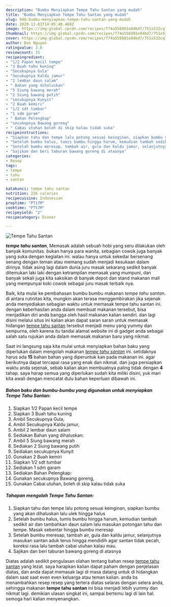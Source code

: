 ```yaml
---
description: "Bumbu Menyiapkan Tempe Tahu Santan yang mudah"
title: "Bumbu Menyiapkan Tempe Tahu Santan yang mudah"
slug: 940-bumbu-menyiapkan-tempe-tahu-santan-yang-mudah
date: 2020-12-01T14:05:40.460Z
image: https://img-global.cpcdn.com/recipes/f74a556981e84bd7/751x532cq70/tempe-tahu-santan-foto-resep-utama.jpg
thumbnail: https://img-global.cpcdn.com/recipes/f74a556981e84bd7/751x532cq70/tempe-tahu-santan-foto-resep-utama.jpg
cover: https://img-global.cpcdn.com/recipes/f74a556981e84bd7/751x532cq70/tempe-tahu-santan-foto-resep-utama.jpg
author: Don Nguyen
ratingvalue: 3.6
reviewcount: 15
recipeingredient:
- "1/2 Papan kecil tempe"
- "3 Buah tahu kuning"
- "Secukupnya Gula"
- "Secukupnya Kaldu jamur"
- "2 lembar daun salam"
- " Bahan yang dihaluskan"
- "5 Siung bawang merah"
- "2 Siung bawang putih"
- "secukupnya Kunyit"
- "2 Buah kemiri"
- "1/2 sdt tumbar"
- "1 sdm garam"
- " Bahan Pelengkap"
- "secukupnya Bawang goreng"
- " Cabai utuhan boleh di skip kalau tidak suka"
recipeinstructions:
- "Siapkan tahu dan tempe lalu potong sesuai keinginan, siapkan bumbu yang akan dihaluskan lalu ulek hingga halus"
- "Setelah bumbu halus, tumis bumbu hingga harum, kemudian tambah sedikit air dan tambahkan daun salam lalu masukan potongan tahu dan tempe. Masak sebentar hingga bumbu meresap"
- "Setelah bumbu meresap, tambah air, gula dan kaldu jamur, selanjutnya masukan santan aduk terus hingga mendidih agar santan tidak pecah, koreksi rasa lalu tambah cabai utuhan kalau mau."
- "Sajikan dan beri taburan bawang goreng di atasnya"
categories:
- Resep
tags:
- tempe
- tahu
- santan

katakunci: tempe tahu santan 
nutrition: 226 calories
recipecuisine: Indonesian
preptime: "PT17M"
cooktime: "PT57M"
recipeyield: "2"
recipecategory: Dinner

---
```



![Tempe Tahu Santan](https://img-global.cpcdn.com/recipes/f74a556981e84bd7/751x532cq70/tempe-tahu-santan-foto-resep-utama.jpg)

<b><i>tempe tahu santan</i></b>, Memasak adalah sebuah hobi yang seru dilakukan oleh banyak komunitas. bukan hanya para wanita, sebagian cowok juga banyak yang suka dengan kegiatan ini. walau hanya untuk sekedar bersenang senang dengan teman atau memang sudah menjadi kesukaan dalam dirinya. tidak asing lagi dalam dunia juru masak sekarang sedikit banyak ditemukan laki laki dengan ketrampilan memasak yang mumpuni, dan banyak sekali juga kita saksikan di banyak depot dan stand makanan mall yang mempunyai koki cowok sebagai juru masak terbaik nya.

Baik, kita mulai ke pembahasan bumbu bumbu makanan <i>tempe tahu santan</i>. di antara rutinitas kita, mungkin akan terasa menggembirakan jika sejenak anda menyediakan sebagian waktu untuk memasak tempe tahu santan ini. dengan keberhasilan anda dalam membuat makanan tersebut, bisa menjadikan diri anda bangga oleh hasil makanan kalian sendiri. dan lagi disini melalui situs ini kalian akan dapat saran saran untuk memasak hidangan <u>tempe tahu santan</u> tersebut menjadi menu yang yummy dan sempurna, oleh karena itu tandai alamat website ini di gadget anda sebagai salah satu rujukan anda dalam memasak makanan baru yang nikmat.




Saat ini langsung saja kita mulai untuk menyiapkan bahan baku yang diperlukan dalam mengolah makanan <u><i>tempe tahu santan</i></u> ini. setidaknya harus ada <b>15</b> bahan bahan yang diperuntuk kan pada makanan ini. agar berikutnya dapat tercapai rasa yang enak dan nikmat. dan juga persiapkan waktu anda sejenak, sebab kalian akan membuatnya paling tidak dengan <b>4</b> tahap. saya harap semua yang diperlukan sudah kita miliki disini, yuk mari kita awali dengan mencatat dulu bahan keperluan dibawah ini.

<!--inarticleads1-->

##### Bahan baku dan bumbu-bumbu yang digunakan untuk menyiapkan Tempe Tahu Santan:

1. Siapkan 1/2 Papan kecil tempe
1. Siapkan 3 Buah tahu kuning
1. Ambil Secukupnya Gula,
1. Ambil Secukupnya Kaldu jamur,
1. Ambil 2 lembar daun salam
1. Sediakan  Bahan yang dihaluskan:
1. Ambil 5 Siung bawang merah
1. Sediakan 2 Siung bawang putih
1. Sediakan secukupnya Kunyit
1. Gunakan 2 Buah kemiri
1. Siapkan 1/2 sdt tumbar
1. Sediakan 1 sdm garam
1. Sediakan  Bahan Pelengkap:
1. Gunakan secukupnya Bawang goreng,
1. Gunakan  Cabai utuhan, boleh di skip kalau tidak suka




<!--inarticleads2-->

##### Tahapan mengolah Tempe Tahu Santan:

1. Siapkan tahu dan tempe lalu potong sesuai keinginan, siapkan bumbu yang akan dihaluskan lalu ulek hingga halus
1. Setelah bumbu halus, tumis bumbu hingga harum, kemudian tambah sedikit air dan tambahkan daun salam lalu masukan potongan tahu dan tempe. Masak sebentar hingga bumbu meresap
1. Setelah bumbu meresap, tambah air, gula dan kaldu jamur, selanjutnya masukan santan aduk terus hingga mendidih agar santan tidak pecah, koreksi rasa lalu tambah cabai utuhan kalau mau.
1. Sajikan dan beri taburan bawang goreng di atasnya




Diatas adalah sedikit pengulasan olahan tentang bahan resep <u>tempe tahu santan</u> yang lezat. saya harapkan kalian dapat paham dengan penjelasan diatas, dan anda dapat memasak lagi di masa datang untuk di hidangkan dalam saat saat even even keluarga atau teman kalian. anda bs menambahkan resep resep yang tertera diatas selaras dengan selera anda, sehingga makanan <b>tempe tahu santan</b> ini bisa menjadi lebih yummy dan nikmat lagi. demikian ulasan singkat ini, sampai bertemu lagi di lain hal. semoga hari kalian menyenangkan.
